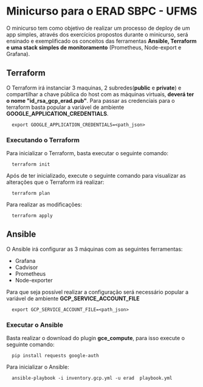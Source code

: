 # Minicurso para o ERAD SBPC - UFMS

O minicurso tem como objetivo de realizar um processo de deploy de um app simples, através dos exercícios propostos durante o minicurso, será ensinado e exemplificado os conceitos das ferramentas **Ansible, Terraform e uma stack simples de monitoramento** (Prometheus, Node-export e Grafana).

## Terraform

O Terraform irá instanciar 3 maquinas, 2 subredes(**public** e **private**) e compartilhar a chave pública do host com as máquinas virtuais, **deverá ter o nome "id_rsa_gcp_erad.pub"**. Para passar as credenciais para o terraform basta popular a variável de ambiente **GOOGLE_APPLICATION_CREDENTIALS**.

```shell
  export GOOGLE_APPLICATION_CREDENTIALS=<path_json>
```

### Executando o Terraform

Para inicializar o Terraform, basta executar o seguinte comando:

```shell
  terraform init
```

Após de ter inicializado, execute o seguinte comando para visualizar as alterações que o Terraform irá realizar:

```shell
  terraform plan
```

Para realizar as modificações:

```shell
  terraform apply
```

## Ansible

O Ansible irá configurar as 3 máquinas com as seguintes ferramentas:

- Grafana
- Cadvisor
- Prometheus
- Node-exporter

Para que seja possível realizar a configuração será necessário popular a variável de ambiente **GCP_SERVICE_ACCOUNT_FILE**

```shell
  export GCP_SERVICE_ACCOUNT_FILE=<path_json>
```

### Executar o Ansible

Basta realizar o download do plugin **gce_compute**, para isso execute o seguinte comando:

```shell
  pip install requests google-auth
```

Para inicializar o Ansible:

```shell
  ansible-playbook -i inventory.gcp.yml -u erad  playbook.yml
```
